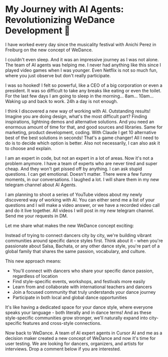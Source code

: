 # My Journey with AI Agents: Revolutionizing WeDance Development 🚀

I have worked every day since the musicality festival with Anichi Perez in Freiburg on the new concept of WeDance.

I couldn't even sleep. And it was an impressive journey as I was not alone. The team of AI agents was helping me. I never had anything like this since I played video games when I was younger. Even Netflix is not so much fun, where you just observe but don't really participate.

I was so hooked! I felt so powerful, like a CEO of a big corporation or even a president. It was so difficult to take any breaks like eating or even the toilet. For the last few days I am going to sleep in the morning... 8am... 10am... Waking up and back to work. 24h a day is not enough.

I think I discovered a new way of working with AI. Outstanding results! Imagine you are doing design, what's the most difficult part? Finding inspirations, lightning demos and alternative solutions. And you need an enormous amount of time for that, and good sources and libraries. Same for marketing, product development, coding. With Claude I get 10 alternative best of the best solutions in seconds! That's a game changer! All I need to do is to decide which option is better. Also not necessarily, I can also ask it to choose and explain.

I am an expert in code, but not an expert in a lot of areas. Now it's not a problem anymore. I have a team of experts who are never tired and super cheap. And they won't get pissed off by anything. I can ask stupid questions. I can get emotional. Doesn't matter. There were a few funny moments, in our conversations. I laughed a lot. I will share them in my new telegram channel about AI Agents.

I am planning to shoot a series of YouTube videos about my newly discovered way of working with AI. You can either send me a list of your questions and I will make a video answer, or we have a recorded video call and do it live together. All videos I will post in my new telegram channel. Send me your requests in DM.

Let me share what makes the new WeDance concept exciting:

Instead of trying to connect dancers city by city, we're building vibrant communities around specific dance styles first. Think about it - when you're passionate about Salsa, Bachata, or any other dance style, you're part of a global family that shares the same passion, vocabulary, and culture.

This new approach means:

- You'll connect with dancers who share your specific dance passion, regardless of location
- Find style-specific events, workshops, and festivals more easily
- Learn from and collaborate with international teachers and dancers
- Join a focused community that truly understands your dance journey
- Participate in both local and global dance opportunities

It's like having a dedicated space for your dance style, where everyone speaks your language - both literally and in dance terms! And as these style-specific communities grow stronger, we'll naturally expand into city-specific features and cross-style connections.

Now back to WeDance. A team of AI expert agents in Cursor AI and me as a decision maker created a new concept of WeDance and now it's time for user testing. We are looking for dancers, organizers, and artists for interviews. Drop a comment below if you are interested.
